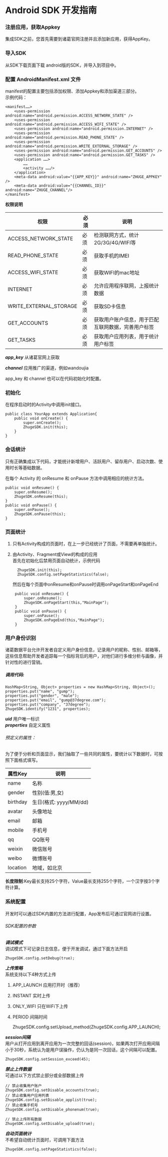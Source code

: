 # Android SDK 开发指南


### 注册应用，获取Appkey
集成SDK之前，您首先需要到诸葛官网注册并且添加新应用，获得AppKey。

### 导入SDK
从SDK下载页面下载 android版的SDK，并导入到项目中。


### 配置 AndroidManifest.xml 文件
manifest的配置主要包括添加权限、添加Appkey和添加渠道三部分。  
示例代码：

    <manifest……>
    	<uses-permission android:name="android.permission.ACCESS_NETWORK_STATE" />
    	<uses-permission android:name="android.permission.ACCESS_WIFI_STATE" />
    	<uses-permission android:name="android.permission.INTERNET" />
    	<uses-permission android:name="android.permission.READ_PHONE_STATE" />
    	<uses-permission android:name="android.permission.WRITE_EXTERNAL_STORAGE" />
	    <uses-permission android:name="android.permission.GET_ACCOUNTS" />
    	<uses-permission android:name="android.permission.GET_TASKS" />
    	<application ……>
            ……
            <activity ……/>
    	</application>
    	<meta-data android:value="{{APP_KEY}}" android:name="ZHUGE_APPKEY" />
		<meta-data android:value="{{CHANNEL_ID}}" android:name="ZHUGE_CHANNEL"/>
    </manifest>
    
 **权限说明**
 
|权限                  |必须| 说明        | 
|---------------------|---|-------------|
|ACCESS_NETWORK_STATE |必须|检测联网方式，统计2G/3G/4G/WIFI等|
|READ_PHONE_STATE 	  |必须|获取手机的IMEI|
|ACCESS_WIFI_STATE	  |必须|获取WIFI的mac地址|
|INTERNET			  |必须|允许应用程序联网，上报统计数据|
|WRITE_EXTERNAL_STORAGE|必须|获取SD卡信息|
|GET_ACCOUNTS		  |必须|获取用户账户信息，用于匹配互联网数据，完善用户标签|
|GET_TASKS   		  |必须|获取用户应用列表，用于统计用户标签|

  ***app_key*** 
  	从诸葛官网上获取
  	 
  ***channel*** 
  	应用推广的渠道，例如wandoujia
  	
  app_key 和 channel 也可以在代码初始化时配置。
  	
### 初始化

在程序启动时的Activity中调用init接口。

    public class YourApp extends Application{
    	public void onCreate() {
       		super.onCreate();
        	ZhugeSDK.init(this);
    	}
    }
  

### 会话统计
只有正确集成以下代码，才能统计新增用户、活跃用户、留存用户、启动次数、使用时长等基础数据。

在每个 Activity 的 onResume 和 onPause 方法中调用相应的统计方法。

    public void onResume() {
    	super.onResume();
    	ZhugeSDK.onResume(this);
    }
    public void onPause() {
    	super.onPause();
    	ZhugeSDK.onPause(this);
    }

### 页面统计
1. 只有Activity构成的页面时，在上一步已经统计了页面，不需要再单独统计。
2. 由Activity、Fragment或View的构成的应用  
   首先在初始化后禁用页面自动统计，示例代码 
   
         ZhugeSDK.init(this); 
         ZhugeSDK.config.setPageStatistics(false);

	然后在每个页面中onResume和onPause时调用onPageStart和onPageEnd

		public void onResume() {
		    super.onResume();
		    ZhugeSDK.onPageStart(this,"MainPage");
		}
		public void onPause() {
		    super.onPause();
		    ZhugeSDK.onPageEnd(this,"MainPage"); 
		}


### 用户身份识别

诸葛数据平台允许开发者自定义用户身份信息，记录用户的昵称、性别、邮箱等，这些信息帮助开发者追踪每一个指标背后的用户，对他们进行多维分析与画像，并针对性的进行营销。

##### 调用代码:

	HashMap<String, Object> properties = new HashMap<String, Object>();
	properties.put("name", "gump");
	properties.put("gender", "male");
	properties.put("email", "gump@37degree.com");
	properties.put("company", "37degree");
    ZhugeSDK.identify("1231", properties);
 
 ***uid*** 用户唯一标识  
 ***properties*** 自定义属性
 
###### 预定义的属性：

为了便于分析和页面显示，我们抽取了一些共同的属性，要统计以下数据时，可按照下面格式填写。 

|属性Key     | 说明        | 
|--------|-------------|
|name    | 名称|
|gender  | 性别(值:男,女)|
|birthday| 生日(格式: yyyy/MM/dd)|
|avatar   | 头像地址|
|email   | 邮箱|
|mobile   | 手机号|
|qq      | QQ账号|
|weixin  | 微信账号|
|weibo   | 微博账号|
|location   | 地域，如北京|

 **长度限制**:Key最长支持25个字符，Value最长支持255个字符，一个汉字按3个字符计算。



### 系统配置

开发时可以通过SDK内置的方法进行配置，App发布后可通过官网进行设置。

###### SDK配置的参数


***调试模式***  
调试模式下可记录日志信息，便于开发调试，通过下面方法开启

	ZhugeSDK.config.setDebug(true);


***上传策略***	
系统支持以下4种方式上传  
 1. APP_LAUNCH  应用打开时（推荐）  
 2. INSTANT 实时上传  
 3. ONLY_WIFI 只在WiFi下上传  
 4. PERIOD 间隔时间
 
 	ZhugeSDK.config.setUpload_method(ZhugeSDK.config.APP_LAUNCH);

	
***session间隔***  
用户从打开应用到离开应用为一次完整的回话(session)，如果两次打开应用间隔小于30秒，系统认为是用户误操作，仍认为是同一次回话，这个间隔可以配置。

 	ZhugeSDK.config.setSession_exceed(45);
 	
 	
***禁止上传数据***  
	可通过以下方式禁止部分或全部数据上传

 	// 禁止收集用户账户
 	ZhugeSDK.config.setDisable_accounts(true);
 	// 禁止收集用户应用列表
 	ZhugeSDK.config.setDisable_applist(true);
 	// 禁止收集手机号
 	ZhugeSDK.config.setDisable_phonenum(true);
 	
 	// 禁止上传所有数据
 	ZhugeSDK.config.setDisable_upload(true);

***自动页面统计***  
	不希望自动统计页面时，可调用下面方法
	
	ZhugeSDK.config.setPageStatistics(false);











